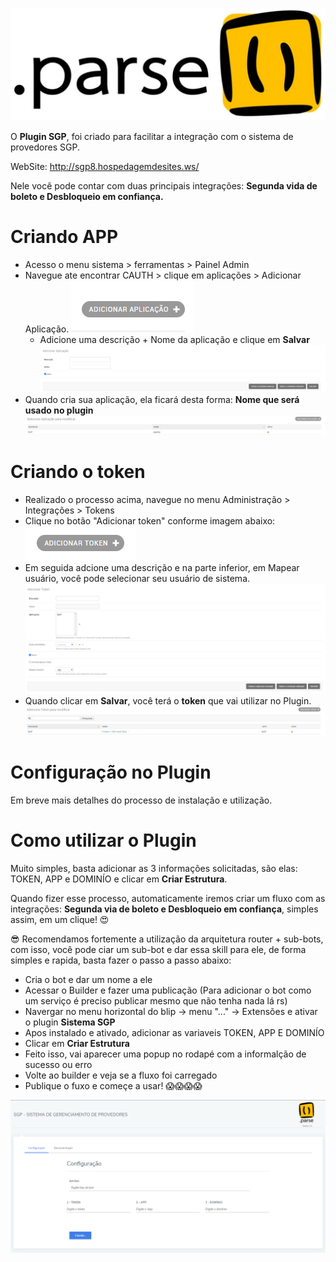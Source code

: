 

![N|Solid](https://raw.githubusercontent.com/Wilkor/img-clonebots/main/logoParseHorizontal.jpeg)


O **Plugin SGP**, foi criado para facilitar a integração com o sistema de provedores SGP. 

WebSite: http://sgp8.hospedagemdesites.ws/

Nele você pode contar com duas principais integrações: **Segunda vida de boleto e Desbloqueio em confiança.**

# Criando APP

 - Acesso o menu sistema > ferramentas > Painel Admin 
 - Navegue ate encontrar CAUTH > clique em aplicações > Adicionar Aplicação.
  ![N|Solid](https://raw.githubusercontent.com/Wilkor/doc-plugin-sgp/main/Criando-Aplicacao.png)
   - Adicione uma descrição + Nome da aplicação e clique em **Salvar**
  ![N|Solid](https://raw.githubusercontent.com/Wilkor/doc-plugin-sgp/main/nome_descricao_aplicacao.png)
  - Quando cria sua aplicação, ela ficará desta forma: **Nome que será usado no plugin**
  ![N|Solid](https://raw.githubusercontent.com/Wilkor/doc-plugin-sgp/main/app-criado.png)
  

# Criando o token

 - Realizado o processo acima, navegue no menu Administração > Integrações > Tokens
 - Clique no botão "Adicionar token" conforme imagem abaixo:
![N|Solid](https://raw.githubusercontent.com/Wilkor/doc-plugin-sgp/main/integracao-criacao-token.png)
 - Em seguida adcione uma descrição e na parte inferior, em Mapear usuário, você pode selecionar seu usuário de sistema.
 ![N|Solid](https://raw.githubusercontent.com/Wilkor/doc-plugin-sgp/main/integracao-finalizano-token.png)
 - Quando clicar em **Salvar**, você terá o **token** que vai utilizar no Plugin.
 ![N|Solid](https://raw.githubusercontent.com/Wilkor/doc-plugin-sgp/main/integracao-token-criado.png)
 


# Configuração no Plugin
Em breve mais detalhes do processo de instalação e utilização.
 
# Como utilizar o Plugin
 Muito simples, basta adicionar as 3 informações solicitadas, são elas: TOKEN, APP e DOMINÍO e clicar em **Criar Estrutura**.
 
 Quando fizer esse processo, automaticamente iremos criar um fluxo com as integrações: **Segunda via de boleto e Desbloqueio em confiança**, simples assim, em um   clique! 😍
 
 😎 Recomendamos fortemente a utilização da arquitetura router + sub-bots, com isso, você pode ciar um sub-bot e dar essa skill para ele, de forma simples e rapida, basta fazer o passo a passo abaixo:
 
  - Cria o bot e dar um nome a ele
  - Acessar o Builder e  fazer uma publicação (Para adicionar o bot como um serviço é preciso publicar mesmo que não tenha nada lá rs)
  - Navergar no menu horizontal do blip -> menu "..."  -> Extensões e ativar o plugin **Sistema SGP**
  - Apos instalado e ativado, adicionar as variaveis TOKEN, APP E DOMINÍO
  - Clicar em **Criar Estrutura**
  - Feito isso, vai aparecer uma popup no rodapé com a informalção de sucesso ou erro
  - Volte ao builder e veja se a fluxo foi carregado
  - Publique o fuxo e começe a usar!  😱😱😱😱
  
![N|Solid](https://raw.githubusercontent.com/Wilkor/doc-plugin-sgp/main/capa-plugin.png)
 



